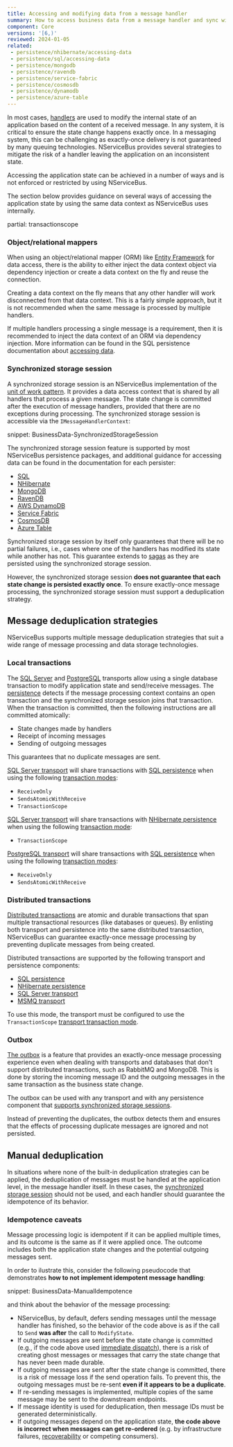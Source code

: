 ```yaml
---
title: Accessing and modifying data from a message handler
summary: How to access business data from a message handler and sync with message consumption and modifications to NServiceBus-controlled data.
component: Core
versions: '[6,)'
reviewed: 2024-01-05
related:
 - persistence/nhibernate/accessing-data
 - persistence/sql/accessing-data
 - persistence/mongodb
 - persistence/ravendb
 - persistence/service-fabric
 - persistence/cosmosdb
 - persistence/dynamodb
 - persistence/azure-table
---
```


In most cases, [handlers](/nservicebus/handlers/) are used to modify the internal state of an application based on the content of a received message. In any system, it is critical to ensure the state change happens exactly once. In a messaging system, this can be challenging as exactly-once delivery is not guaranteed by many queuing technologies. NServiceBus provides several strategies to mitigate the risk of a handler leaving the application on an inconsistent state.

Accessing the application state can be achieved in a number of ways and is not enforced or restricted by using NServiceBus. 

The section below provides guidance on several ways of accessing the application state by using the same data context as NServiceBus uses internally.

partial: transactionscope

### Object/relational mappers

When using an object/relational mapper (ORM) like [Entity Framework](https://en.wikipedia.org/wiki/Entity_Framework) for data access, there is the ability to either inject the data context object via dependency injection or create a data context on the fly and reuse the connection.

Creating a data context on the fly means that any other handler will work disconnected from that data context. This is a fairly simple approach, but it is not recommended when the same message is processed by multiple handlers.

If multiple handlers processing a single message is a requirement, then it is recommended to inject the data context of an ORM via dependency injection. More information can be found in the SQL persistence documentation about [accessing data](/persistence/sql/accessing-data.md).

### Synchronized storage session

A synchronized storage session is an NServiceBus implementation of the [unit of work pattern](https://en.wikipedia.org/wiki/Unit_of_work). It provides a data access context that is shared by all handlers that process a given message. The state change is committed after the execution of message handlers, provided that there are no exceptions during processing. The synchronized storage session is accessible via the `IMessageHandlerContext`:

snippet: BusinessData-SynchronizedStorageSession

The synchronized storage session feature is supported by most NServiceBus persistence packages, and additional guidance for accessing data can be found in the documentation for each persister:

- [SQL](/persistence/sql/accessing-data.md)
- [NHibernate](/persistence/nhibernate/accessing-data.md)
- [MongoDB](/persistence/mongodb/#transactions-shared-transactions)
- [RavenDB](/persistence/ravendb/#shared-session)
- [AWS DynamoDB](/persistence/dynamodb/transactions.md)
- [Service Fabric](/persistence/service-fabric/transaction-sharing.md)
- [CosmosDB](/persistence/cosmosdb/transactions.md#sharing-the-transaction)
- [Azure Table](/persistence/azure-table/transactions.md#sharing-the-transaction)

Synchronized storage session by itself only guarantees that there will be no partial failures, i.e., cases where one of the handlers has modified its state while another has not. This guarantee extends to [sagas](/nservicebus/sagas/) as they are persisted using the synchronized storage session.

However, the synchronized storage session **does not guarantee that each state change is persisted exactly once**. To ensure exactly-once message processing, the synchronized storage session must support a deduplication strategy.

## Message deduplication strategies

NServiceBus supports multiple message deduplication strategies that suit a wide range of message processing and data storage technologies.

### Local transactions

The [SQL Server](/transports/sql) and [PostgreSQL](/transports/postgresql) transports allow using a single database transaction to modify application state and send/receive messages. The [persistence](/persistence) detects if the message processing context contains an open transaction and the synchronized storage session joins that transaction. When the transaction is committed, then the following instructions are all committed atomically:

- State changes made by handlers
- Receipt of incoming messages
- Sending of outgoing messages

This guarantees that no duplicate messages are sent.

[SQL Server transport](/transports/sql) will share transactions with [SQL persistence](/persistence/sql/accessing-data.md) when using the following [transaction modes](/transports/transactions.md): 
- `ReceiveOnly`
- `SendsAtomicWithReceive`
- `TransactionScope`

[SQL Server transport](/transports/sql) will share transactions with [NHibernate persistence](/persistence/nhibernate) when using the following [transaction mode](/transports/transactions.md): 
- `TransactionScope`

[PostgreSQL transport](/transports/postgresql) will share transactions with [SQL persistence](/persistence/sql/accessing-data.md) when using the following [transaction modes](/transports/transactions.md): 
- `ReceiveOnly`
- `SendsAtomicWithReceive`

### Distributed transactions

[Distributed transactions](/transports/transactions.md#transactions-transaction-scope-distributed-transaction) are atomic and durable transactions that span multiple transactional resources (like databases or queues). By enlisting both transport and persistence into the same distributed transaction, NServiceBus can guarantee exactly-once message processing by preventing duplicate messages from being created.

Distributed transactions are supported by the following transport and persistence components:

- [SQL persistence](/persistence/sql)
- [NHibernate persistence](/persistence/nhibernate)
- [SQL Server transport](/transports/sql)
- [MSMQ transport](/transports/msmq/)

To use this mode, the transport must be configured to use the `TransactionScope` [transport transaction mode](/transports/transactions.md).

### Outbox

[The outbox](/nservicebus/outbox) is a feature that provides an exactly-once message processing experience even when dealing with transports and databases that don't support distributed transactions, such as RabbitMQ and MongoDB. This is done by storing the incoming message ID and the outgoing messages in the same transaction as the business state change.

The outbox can be used with any transport and with any persistence component that [supports synchronized storage sessions](#synchronized-storage-session).

Instead of preventing the duplicates, the outbox detects them and ensures that the effects of processing duplicate messages are ignored and not persisted.

## Manual deduplication

In situations where none of the built-in deduplication strategies can be applied, the deduplication of messages must be handled at the application level, in the message handler itself. In these cases, the [synchronized storage session](#synchronized-storage-session) should not be used, and each handler should guarantee the idempotence of its behavior.

### Idempotence caveats

Message processing logic is idempotent if it can be applied multiple times, and its outcome is the same as if it were applied once. The outcome includes both the application state changes and the potential outgoing messages sent. 

In order to ilustrate this, consider the following pseudocode that demonstrates **how to not implement idempotent message handling**:

snippet: BusinessData-ManualIdempotence

and think about the behavior of the message processing:

- NServiceBus, by default, defers sending messages until the message handler has finished, so the behavior of the code above is as if the call to `Send` **was after** the call to `ModifyState`.
- If outgoing messages are sent before the state change is committed (e.g., if the code above used [immediate dispatch](/nservicebus/messaging/send-a-message.md#dispatching-a-message-immediately)), there is a risk of creating ghost messages or messages that carry the state change that has never been made durable.
- If outgoing messages are sent after the state change is committed, there is a risk of message loss if the send operation fails. To prevent this, the outgoing messages must be re-sent **even if it appears to be a duplicate**.
- If re-sending messages is implemented, multiple copies of the same message may be sent to the downstream endpoints.
- If message identity is used for deduplication, then message IDs must be generated deterministically.
- If outgoing messages depend on the application state, **the code above is incorrect when messages can get re-ordered** (e.g. by infrastructure failures, [recoverability](/nservicebus/recoverability) or competing consumers).
